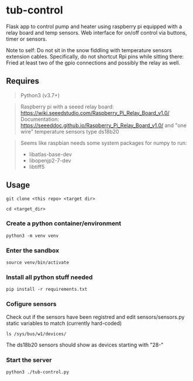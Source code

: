 # tub-control
Flask app to control pump and heater using raspberry pi equipped with a relay
board and temp sensors. Web interface for on/off control via buttons, timer
or sensors.

Note to self: Do not sit in the snow fiddling with temperature sensors extension
cables. Specifically, do not shortcut Rpi pins while sitting there: Fried at
least two of the gpio connections and possibly the relay as well.

## Requires
> Python3 (v3.7+)

> Raspberry pi with a seeed relay board: https://wiki.seeedstudio.com/Raspberry_Pi_Relay_Board_v1.0/
> Documentation: https://seeeddoc.github.io/Raspberry_Pi_Relay_Board_v1.0/
> and "one wire" temperature sensors type ds18b20

> Seems like raspbian needs some system packages for numpy to run:
> - libatlas-base-dev
> - libopenjp2-7-dev
> - libtiff5

## Usage
`git clone <this repo> <target dir>`

`cd <target_dir>`

### Create a python container/environment
`python3 -m venv venv`

### Enter the sandbox
`source venv/bin/activate`

### Install all python stuff needed
`pip install -r requirements.txt`

### Cofigure sensors
Check out if the sensors have been registred and edit sensors/sensors.py static variables to match (currently hard-coded)

`ls /sys/bus/w1/devices/`

The ds18b20 sensors should show as devices starting with "28-"

### Start the server
`python3 ./tub-control.py`
